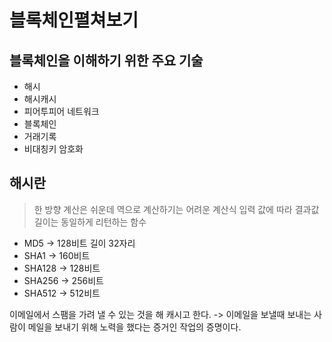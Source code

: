 # 블록체인펼쳐보기

## 블록체인을 이해하기 위한 주요 기술

* 해시
* 해시캐시
* 피어투피어 네트워크
* 블록체인
* 거래기록
* 비대칭키 암호화

## 해시란

> 한 방향 계산은 쉬운데 역으로 계산하기는 어려운 계산식
> 입력 값에 따라 결과값 길이는 동일하게 리턴하는 함수

* MD5 -> 128비트 길이 32자리
* SHA1 -> 160비트
* SHA128 -> 128비트
* SHA256 -> 256비트
* SHA512 -> 512비트

이메일에서 스팸을 가려 낼  수 있는 것을  해 캐시고 한다.
-> 이메일을 보낼때 보내는 사람이 메일을 보내기 위해 노력을 했다는 증거인 작업의 증명이다.